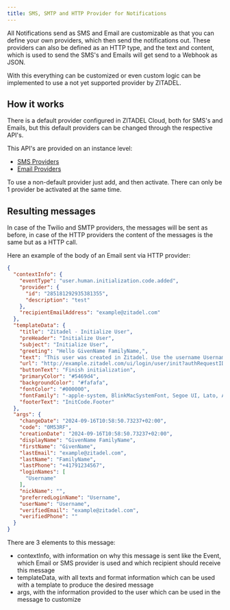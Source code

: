 ```yaml
---
title: SMS, SMTP and HTTP Provider for Notifications 
---
```


All Notifications send as SMS and Email are customizable as that you can define your own providers, 
which then send the notifications out. These providers can also be defined as an HTTP type, 
and the text and content, which is used to send the SMS's and Emails will get send to a Webhook as JSON.

With this everything can be customized or even custom logic can be implemented to use a not yet supported provider by ZITADEL.

## How it works

There is a default provider configured in ZITADEL Cloud, both for SMS's and Emails, but this default providers can be changed through the respective API's.

This API's are provided on an instance level:
- [SMS Providers](/apis/resources/admin/sms-provider)
- [Email Providers](/apis/resources/admin/email-provider)

To use a non-default provider just add, and then activate. There can only be 1 provider be activated at the same time.

## Resulting messages

In case of the Twilio and SMTP providers, the messages will be sent as before, in case of the HTTP providers the content of the messages is the same but as a HTTP call.

Here an example of the body of an Email sent via HTTP provider:
```json
{
  "contextInfo": {
    "eventType": "user.human.initialization.code.added",
    "provider": {
      "id": "285181292935381355",
      "description": "test"
    },
    "recipientEmailAddress": "example@zitadel.com"
  },
  "templateData": {
    "title": "Zitadel - Initialize User",
    "preHeader": "Initialize User",
    "subject": "Initialize User",
    "greeting": "Hello GivenName FamilyName,",
    "text": "This user was created in Zitadel. Use the username Username to login. Please click the button below to finish the initialization process. (Code 0M53RF) If you didn't ask for this mail, please ignore it.",
    "url": "http://example.zitadel.com/ui/login/user/init?authRequestID=\u0026code=0M53RF\u0026loginname=Username\u0026orgID=275353657317327214\u0026passwordset=false\u0026userID=285181014567813483",
    "buttonText": "Finish initialization",
    "primaryColor": "#5469d4",
    "backgroundColor": "#fafafa",
    "fontColor": "#000000",
    "fontFamily": "-apple-system, BlinkMacSystemFont, Segoe UI, Lato, Arial, Helvetica, sans-serif",
    "footerText": "InitCode.Footer"
  },
  "args": {
    "changeDate": "2024-09-16T10:58:50.73237+02:00",
    "code": "0M53RF",
    "creationDate": "2024-09-16T10:58:50.73237+02:00",
    "displayName": "GivenName FamilyName",
    "firstName": "GivenName",
    "lastEmail": "example@zitadel.com",
    "lastName": "FamilyName",
    "lastPhone": "+41791234567",
    "loginNames": [
      "Username"
    ],
    "nickName": "",
    "preferredLoginName": "Username",
    "userName": "Username",
    "verifiedEmail": "example@zitadel.com",
    "verifiedPhone": ""
  }
}
```

There are 3 elements to this message:
- contextInfo, with information on why this message is sent like the Event, which Email or SMS provider is used and which recipient should receive this message
- templateData, with all texts and format information which can be used with a template to produce the desired message
- args, with the information provided to the user which can be used in the message to customize 

